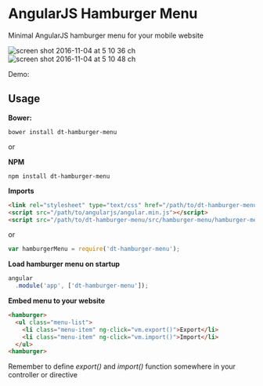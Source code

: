 # AngularJS Hamburger Menu
Minimal AngularJS hamburger menu for your mobile website

![screen shot 2016-11-04 at 5 10 36 ch](https://cloud.githubusercontent.com/assets/1154740/20002277/bb912604-a2b2-11e6-81a8-1bd44441a971.png)
![screen shot 2016-11-04 at 5 10 48 ch](https://cloud.githubusercontent.com/assets/1154740/20002278/bbfdbd28-a2b2-11e6-99e6-1780af539138.png)

Demo:

## Usage
**Bower:**
```
bower install dt-hamburger-menu
```
or

**NPM**
```
npm install dt-hamburger-menu
```

**Imports**
```html
<link rel="stylesheet" type="text/css" href="/path/to/dt-hamburger-menu/src/hamburger-menu.css"/>
<script src="/path/to/angularjs/angular.min.js"></script>
<script src="/path/to/dt-hamburger-menu/src/hamburger-menu/hamburger-menu.min.js"></script>
```
or

```javascript
var hamburgerMenu = require('dt-hamburger-menu');
```

**Load hamburger menu on startup**
```javascript
angular
  .module('app', ['dt-hamburger-menu']);
```

**Embed menu to your website**

```html
<hamburger>
  <ul class="menu-list">
    <li class="menu-item" ng-click="vm.export()">Export</li>
    <li class="menu-item" ng-click="vm.import()">Import</li>
  </ul>
<hamburger>
```
Remember to define *export()* and *import()* function somewhere in your controller or directive